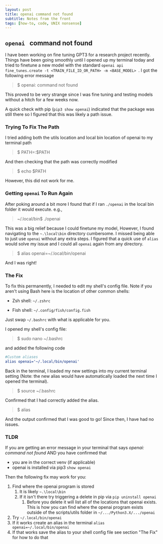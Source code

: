 ```yaml
---
layout: post
title: openai command not found
subtitle: Notes from the front
tags: [how-to, code, UNIX nonsense]
---
```




## `openai ` command not found

I have been working on fine tuning GPT3 for a research project recently. Things have been going smoothly until I opened up my terminal today and tried to finetune a new model with the standard `openai api fine_tunes.create -t <TRAIN_FILE_ID_OR_PATH> -m <BASE_MODEL> `. I got the following error message 



> $ openai: command not found



This proved to be very strange since I was fine tuning and testing models without a hitch for a few weeks now. 

A quick check with pip (`pip3 show openai`) indicated that the package was still there so I figured that this was likely a path issue. 



### Trying To Fix The Path

I tried adding both the utils location and local bin location of openai to my terminal path 



> \$ PATH=<NEWPATH>:$PATH



And then checking that the path was correctly modified 



> \$ echo $PATH



However, this did not work for me. 



### Getting `openai` To Run Again

After poking around a bit more I found that if I ran `./openai`  in the local bin folder it would execute. e.g.,



> ~/.local/bin$ ./openai 



This was a big relief because I could finetune my model, However, I found navigating to the `~.\local\bin` directory cumbersome. I missed being able to just use `openai` without any extra steps. I figured that a quick use of `alias ` would solve my issue and I could all `openai` again from any directory. 



> \$ alias openai=~/.local/bin/openai



And I was right! 



### The Fix

To fix this permanently, I needed to edit my shell's config file. Note if you aren't using Bash here is the location of other common shells:

- Zsh shell: `~/.zshrc`

- Fish shell: `~/.config/fish/config.fish`

Just swap `~/.bashrc` with what is applicable for you.



I opened my shell's config file:

> \$ sudo nano ~/.bashrc



and added the following code 

```cmake
#Custom aliases
alias openai='~/.local/bin/openai'
```



Back in the terminal, I loaded my new settings into my current terminal setting (Note: the new alias would have automatically loaded the next time I opened the terminal).



> \$ source ~/.bashrc



Confirmed that I had correctly added the alias.



> \$ alias



And the output confirmed that I was good to go! Since then, I have had no issues.



### TLDR 

If you are getting an error message in your terminal that says *openai: command not found* AND you have confirmed that 

- you are in the correct venv (if applicable) 
- openai is installed via pip3 `show openai`

Then the following fix may work for you:

1. Find where the openai program is stored 
   1. It is likely `~.\local\bin`
   2. If it isn't there try triggering a delete in pip via `pip uninstall openai`
      1. Before you delete it will list all of the locations that openai exists. This is how you can find where the openai program exists outside of the scripts/utils folder in `~/.../Python3.X/.../openai`
2. Try `~/.local/bin/openai`
3. If it works create an alias in the terminal `alias openai=~/.local/bin/openai`
4. If that works save the alias to your shell config file see section "The Fix" for how to do that
